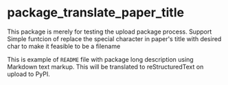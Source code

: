 # package_translate_paper_title 

This package is merely for testing the upload package process. Support Simple funtcion of replace the special character in paper's title with desired char to make it feasible to be a filename

This is example of `README` file with package long description
using Markdown text markup. This will be translated to reStructuredText
on upload to PyPI.

